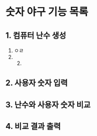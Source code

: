 # 숫자 야구 기능 목록
   
## 1. 컴퓨터 난수 생성
   1. ㅇㄹ
   2. 2. 
## 2. 사용자 숫자 입력
## 3. 난수와 사용자 숫자 비교
## 4. 비교 결과 출력
